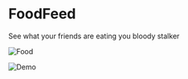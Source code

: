 # FoodFeed
See what your friends are eating you bloody stalker 

![Food](http://static2.businessinsider.com/image/51f03f966bb3f73c7700000b/19-fast-food-hacks-that-will-change-the-way-you-order.jpg)



![Demo](http://ec2-54-213-123-63.us-west-2.compute.amazonaws.com:3000/)

